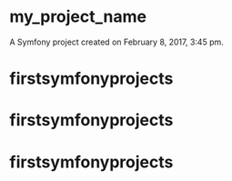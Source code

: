 my_project_name
===============

A Symfony project created on February 8, 2017, 3:45 pm.
# firstsymfonyprojects
# firstsymfonyprojects
# firstsymfonyprojects
